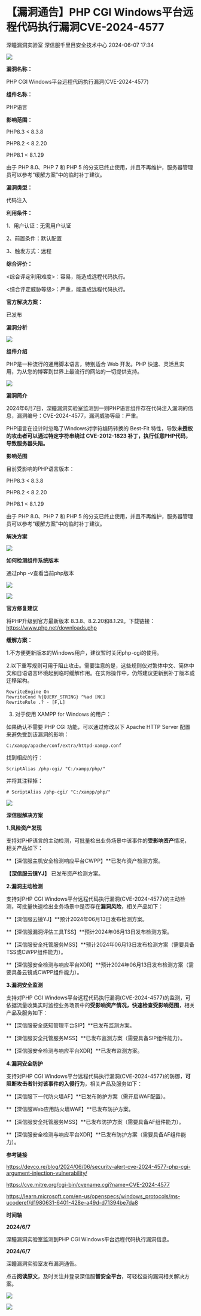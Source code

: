 #  【漏洞通告】PHP CGI Windows平台远程代码执行漏洞CVE-2024-4577   
深瞳漏洞实验室  深信服千里目安全技术中心   2024-06-07 17:34  
  
![](https://mmbiz.qpic.cn/mmbiz_gif/w8NHw6tcQ5zUTGN3qa7mkzUGxhEBibtlic5RktQK4xo0wmibyFtGcNLK7DU6r9hSJaj28BBNjJ5ob1sB7wSBHjwkQ/640?wx_fmt=gif&from=appmsg "")  
  
**漏洞名称：**  
  
PHP CGI Windows平台远程代码执行漏洞(CVE-2024-4577)  
  
**组件名称：**  
  
PHP语言  
  
**影响范围：**  
  
PHP8.3 < 8.3.8  
  
PHP8.2 < 8.2.20  
  
PHP8.1 < 8.1.29  
  
由于 PHP 8.0、PHP 7 和 PHP 5 的分支已终止使用，并且不再维护，服务器管理员可以参考“缓解方案”中的临时补丁建议。  
  
**漏洞类型：**  
  
代码注入  
  
**利用条件：**  
  
1、用户认证：无需用户认证  
  
2、前置条件：默认配置  
  
3、触发方式：远程  
  
**综合评价：**  
  
<综合评定利用难度>：容易，能造成远程代码执行。  
  
<综合评定威胁等级>：严重，能造成远程代码执行。  
  
**官方解决方案：**  
  
已发布  
  
  
  
  
**漏洞分析**  
  
![](https://mmbiz.qpic.cn/mmbiz_gif/w8NHw6tcQ5zUTGN3qa7mkzUGxhEBibtlicmnSo1jde8XibCuwOF1gz5Kmjg4DQChiceKjJTZyn4FmA01IDRQuthWNw/640?wx_fmt=gif&from=appmsg "")  
  
**组件介绍**  
  
PHP是一种流行的通用脚本语言，特别适合 Web 开发。PHP 快速、灵活且实用，为从您的博客到世界上最流行的网站的一切提供支持。  
  
  
![](https://mmbiz.qpic.cn/mmbiz_gif/w8NHw6tcQ5zUTGN3qa7mkzUGxhEBibtlicmnSo1jde8XibCuwOF1gz5Kmjg4DQChiceKjJTZyn4FmA01IDRQuthWNw/640?wx_fmt=gif&from=appmsg "")  
  
**漏洞简介**  
  
  
2024年6月7日，深瞳漏洞实验室监测到一则PHP语言组件存在代码注入漏洞的信息，漏洞编号：CVE-2024-4577，漏洞威胁等级：严重。  
  
PHP语言在设计时忽略了Windows对字符编码转换的 Best-Fit 特性，导致**未授权的攻击者可以通过特定字符串绕过 CVE-2012-1823 补丁，执行任意PHP代码，导致服务器失陷。**  
  
  
  
**影响范围**  
  
目前受影响的PHP语言版本：  
  
PHP8.3 < 8.3.8  
  
PHP8.2 < 8.2.20  
  
PHP8.1 < 8.1.29  
  
由于 PHP 8.0、PHP 7 和 PHP 5 的分支已终止使用，并且不再维护，服务器管理员可以参考“缓解方案”中的临时补丁建议。  
  
  
**解决方案**  
  
![](https://mmbiz.qpic.cn/mmbiz_gif/w8NHw6tcQ5zUTGN3qa7mkzUGxhEBibtlicmnSo1jde8XibCuwOF1gz5Kmjg4DQChiceKjJTZyn4FmA01IDRQuthWNw/640?wx_fmt=gif&from=appmsg "")  
  
**如何检测组件系统版本**  
  
  
通过php -v查看当前php版本  
  
![](https://mmbiz.qpic.cn/mmbiz_png/w8NHw6tcQ5zUTGN3qa7mkzUGxhEBibtlic6Sljtv7NUIBO6zFVC3ibudIV8odYw7tDINKicO2vOnIibKrK5bWZQ8LyA/640?wx_fmt=png&from=appmsg "")  
  
  
![](https://mmbiz.qpic.cn/mmbiz_gif/w8NHw6tcQ5zUTGN3qa7mkzUGxhEBibtlicmnSo1jde8XibCuwOF1gz5Kmjg4DQChiceKjJTZyn4FmA01IDRQuthWNw/640?wx_fmt=gif&from=appmsg "")  
  
**官方修复建议**  
  
  
将PHP升级到官方最新版本 8.3.8、8.2.20和8.1.29。下载链接：https://www.php.net/downloads.php  
  
  
**缓解方案：**  
  
1.不方便更新版本的Windows用户，建议暂时关闭php-cgi的使用。  
  
  
2.以下重写规则可用于阻止攻击。需要注意的是，这些规则仅对繁体中文、简体中文和日语语言环境起到临时缓解作用。在实际操作中，仍然建议更新到补丁版本或迁移架构。  
```
RewriteEngine On
RewriteCond %{QUERY_STRING} ^%ad [NC]
RewriteRule .? - [F,L]
```  
  
  
3. 对于使用 XAMPP for Windows 的用户：  
  
如果确认不需要 PHP CGI 功能，可以通过修改以下 Apache HTTP Server 配置来避免受到该漏洞的影响：  
```
C:/xampp/apache/conf/extra/httpd-xampp.conf
```  
  
找到相应的行：  
```
ScriptAlias /php-cgi/ "C:/xampp/php/"
```  
  
并将其注释掉：  
```
# ScriptAlias /php-cgi/ "C:/xampp/php/"
```  
  
  
![](https://mmbiz.qpic.cn/mmbiz_gif/w8NHw6tcQ5zUTGN3qa7mkzUGxhEBibtlicmnSo1jde8XibCuwOF1gz5Kmjg4DQChiceKjJTZyn4FmA01IDRQuthWNw/640?wx_fmt=gif&from=appmsg "")  
  
**深信服解决方案**  
  
  
**1.风险资产发现**  
  
支持对PHP语言的主动检测，可批量检出业务场景中该事件的**受影响资产**情况，相关产品如下：  
  
**【深信服主机安全检测响应平台CWPP】**已发布资产检测方案。  
  
**【深信服云镜YJ】** 已发布资产检测方案。  
  
  
**2.漏洞主动检测**  
  
支持对PHP CGI Windows平台远程代码执行漏洞(CVE-2024-4577)的主动检测，可批量快速检出业务场景中是否存在**漏洞风险**，相关产品如下：  
  
**【深信服云镜YJ】**预计2024年06月13日发布检测方案。  
  
**【深信服漏洞评估工具TSS】**预计2024年06月13日发布检测方案。  
  
**【深信服安全托管服务MSS】**预计2024年06月13日发布检测方案（需要具备TSS或CWPP组件能力）。  
  
**【深信服安全检测与响应平台XDR】**预计2024年06月13日发布检测方案（需要具备云镜或CWPP组件能力）。  
  
  
**3.漏洞安全监测**  
  
支持对PHP CGI Windows平台远程代码执行漏洞(CVE-2024-4577)的监测，可依据流量收集实时监控业务场景中的**受影响资产情况，快速检查受影响范围**，相关产品及服务如下：  
  
**【深信服安全感知管理平台SIP】**已发布监测方案。  
  
**【深信服安全托管服务MSS】**已发布监测方案（需要具备SIP组件能力）。  
  
**【深信服安全检测与响应平台XDR】**已发布监测方案。  
  
  
**4.漏洞安全防护**  
  
支持对PHP CGI Windows平台远程代码执行漏洞(CVE-2024-4577)的防御，**可阻断攻击者针对该事件的入侵行为**，相关产品及服务如下：  
  
**【深信服下一代防火墙AF】**已发布防护方案（需开启WAF配置）。  
  
**【深信服Web应用防火墙WAF】**已发布防护方案。  
  
**【深信服安全托管服务MSS】**已发布防护方案（需要具备AF组件能力）。  
  
**【深信服安全检测与响应平台XDR】**已发布防护方案（需要具备AF组件能力）。  
  
  
  
**参考链接**  
  
  
  
https://devco.re/blog/2024/06/06/security-alert-cve-2024-4577-php-cgi-argument-injection-vulnerability/  
  
https://cve.mitre.org/cgi-bin/cvename.cgi?name=CVE-2024-4577  
  
https://learn.microsoft.com/en-us/openspecs/windows_protocols/ms-ucoderef/d1980631-6401-428e-a49d-d71394be7da8  
  
  
  
  
**时间轴**  
  
  
  
**2024/6/7**  
  
深瞳漏洞实验室监测到PHP CGI Windows平台远程代码执行漏洞信息。  
  
  
**2024/6/7**  
  
深瞳漏洞实验室发布漏洞通告。  
  
  
点击**阅读原文**，及时关注并登录深信服**智安全平台**，可轻松查询漏洞相关解决方案。  
  
![](https://mmbiz.qpic.cn/mmbiz_png/w8NHw6tcQ5zUTGN3qa7mkzUGxhEBibtlicvFj8MlkicHTUx0dMw5j6PEJNQBQjcDna0BWqNOeuyTUuLYEAjSVQh3Q/640?wx_fmt=png&from=appmsg "")  
  
  
![](https://mmbiz.qpic.cn/mmbiz_jpg/w8NHw6tcQ5zvcIHbwGGYKbqDVYsVKzNNia1jYtHf49C7133AlDXAgex2W4lFvpia56tjQQDkiauNBrl08YbxqG01A/640?wx_fmt=jpeg&from=appmsg "")  
  
  

